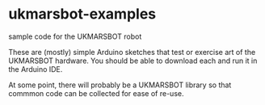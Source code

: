 # ukmarsbot-examples
sample code for the UKMARSBOT robot

These are (mostly) simple Arduino sketches that test or exercise art of the UKMARSBOT hardware. You should be able to download each and run it in the Arduino IDE. 

At some point, there will probably be a UKMARSBOT library so that commmon code can be collected for ease of re-use.
